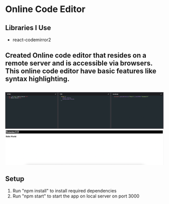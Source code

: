 # Online Code Editor 

## Libraries I Use
<ul>
<li>react-codemirror2</li>
</ul>


## Created Online code editor that resides on a remote server and is accessible via browsers. This online code editor have basic features like syntax highlighting.
##
![i1](https://github.com/Drvex/code-editor/blob/main/public/Ekran%20Resmi%202022-08-28%2021.26.28.png)



## Setup
1. Run "npm install" to install required dependencies
2. Run "npm start" to start the app on local server on port 3000
